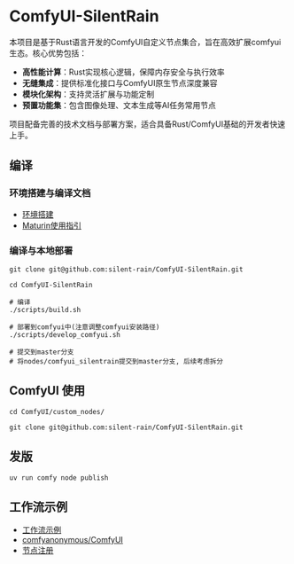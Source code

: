 # ComfyUI-SilentRain

本项目是基于Rust语言开发的ComfyUI自定义节点集合，旨在高效扩展comfyui生态。核心优势包括：

- **高性能计算**：Rust实现核心逻辑，保障内存安全与执行效率
- **无缝集成**：提供标准化接口与ComfyUI原生节点深度兼容
- **模块化架构**：支持灵活扩展与功能定制
- **预置功能集**：包含图像处理、文本生成等AI任务常用节点

项目配备完善的技术文档与部署方案，适合具备Rust/ComfyUI基础的开发者快速上手。

## 编译

### 环境搭建与编译文档

- [环境搭建](docs/环境搭建.md)
- [Maturin使用指引](docs/Maturin使用指引.md)

### 编译与本地部署

```shell
git clone git@github.com:silent-rain/ComfyUI-SilentRain.git

cd ComfyUI-SilentRain

# 编译
./scripts/build.sh

# 部署到comfyui中(注意调整comfyui安装路径)
./scripts/develop_comfyui.sh

# 提交到master分支
# 将nodes/comfyui_silentrain提交到master分支, 后续考虑拆分
```

## ComfyUI 使用

```shell
cd ComfyUI/custom_nodes/

git clone git@github.com:silent-rain/ComfyUI-SilentRain.git
```

## 发版

```shell
uv run comfy node publish
```

## 工作流示例

- [工作流示例](workflow)
- [comfyanonymous/ComfyUI](https://github.com/comfyanonymous/ComfyUI)
- [节点注册](https://registry.comfy.org)
